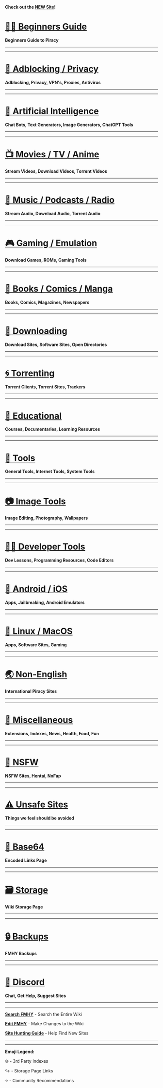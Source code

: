 **Check out the [NEW Site](https://redd.it/17toqpa)!**

# [🏴‍☠️ Beginners Guide](https://rentry.org/Piracy-BG)

**Beginners Guide to Piracy**

***
***

# [📛 Adblocking / Privacy](https://github.com/fmhy/FMHY/wiki/%F0%9F%93%9B-Adblock---Privacy---Antivirus)

**Adblocking, Privacy, VPN's, Proxies, Antivirus**

***
***

# [🤖 Artificial Intelligence](https://github.com/fmhy/FMHY/wiki/%F0%9F%A4%96-Artificial-Intelligence)

**Chat Bots, Text Generators, Image Generators, ChatGPT Tools**

***
***

# [📺 Movies / TV / Anime](https://github.com/fmhy/FMHY/wiki/%F0%9F%93%BA-Movies---TV---Anime---Sports)

**Stream Videos, Download Videos, Torrent Videos**

***
***

# [🎵 Music / Podcasts / Radio](https://github.com/fmhy/FMHY/wiki/%F0%9F%8E%B5-Music---Podcasts---Radio)

**Stream Audio, Download Audio, Torrent Audio**

***
***

# [🎮 Gaming / Emulation](https://github.com/fmhy/FMHY/wiki/%F0%9F%8E%AE-Gaming---Emulation)

**Download Games, ROMs, Gaming Tools**

***
***

# [📗 Books / Comics / Manga](https://github.com/fmhy/FMHY/wiki/%F0%9F%93%97-Books---Comics---Manga)

**Books, Comics, Magazines, Newspapers**

***
***

# [💾 Downloading](https://github.com/fmhy/FMHY/wiki/%F0%9F%92%BE-Downloading)

**Download Sites, Software Sites, Open Directories**

***
***

# [🌀 Torrenting](https://github.com/fmhy/FMHY/wiki/%F0%9F%8C%80-Torrenting)

**Torrent Clients, Torrent Sites, Trackers**

***
***

# [🧠 Educational](https://github.com/fmhy/FMHY/wiki/%F0%9F%A7%A0-Educational)

**Courses, Documentaries, Learning Resources**

***
***

# [🔧 Tools](https://github.com/nbats/FMHY/wiki/%F0%9F%94%A7-Tools)

**General Tools, Internet Tools, System Tools**

***
***

# [📷 Image Tools](https://github.com/fmhy/FMHYedit/blob/main/img-tools.md)

**Image Editing, Photography, Wallpapers** 

***
***

# [👨‍💻 Developer Tools](https://github.com/fmhy/FMHYedit/blob/main/DEVTools.md)

**Dev Lessons, Programming Resources, Code Editors**

***
***

# [📱 Android / iOS](https://github.com/fmhy/FMHY/wiki/%F0%9F%93%B1-Android---iOS)

**Apps, Jailbreaking, Android Emulators**

***
***

# [🐧 Linux / MacOS](https://github.com/fmhy/FMHY/wiki/%F0%9F%90%A7-Linux---MacOS)

**Apps, Software Sites, Gaming**

***
***

# [🌏 Non-English](https://github.com/fmhy/FMHY/wiki/%F0%9F%8C%8F-Non-English)

**International Piracy Sites** 

***
***

# [📂 Miscellaneous](https://github.com/fmhy/FMHY/wiki/%F0%9F%93%82-Miscellaneous)

**Extensions, Indexes, News, Health, Food, Fun**

***
***

# [🔞 NSFW](https://fmhy.pages.dev/nsfwpiracy/)

**NSFW Sites, Hentai, NoFap**

***
***

# [⚠️ Unsafe Sites](https://fmhy.pages.dev/unsafesites/)

**Things we feel should be avoided**

***
***

# [🔑 Base64](https://fmhy.pages.dev/base64/)

**Encoded Links Page**

***
***

# [🗃️ Storage](https://github.com/fmhy/FMHY/wiki/Storage) 

**Wiki Storage Page**

***
***

# [🔒 Backups](https://github.com/fmhy/FMHY/wiki/Backups)

**FMHY Backups**

***
***

# [💬 Discord](https://redd.it/17f8msf)

**Chat, Get Help, Suggest Sites**

***
***

**[Search FMHY](https://redd.it/105xraz)** - Search the Entire Wiki

**[Edit FMHY](https://rentry.co/FMHYedit)** - Make Changes to the Wiki

**[Site Hunting Guide](https://www.reddit.com/r/FREEMEDIAHECKYEAH/wiki/find-new-sites)** - Help Find New Sites

***
***

**Emoji Legend:**

🌐 - 3rd Party Indexes

↪️ - Storage Page Links

⭐ - Community Recommendations
